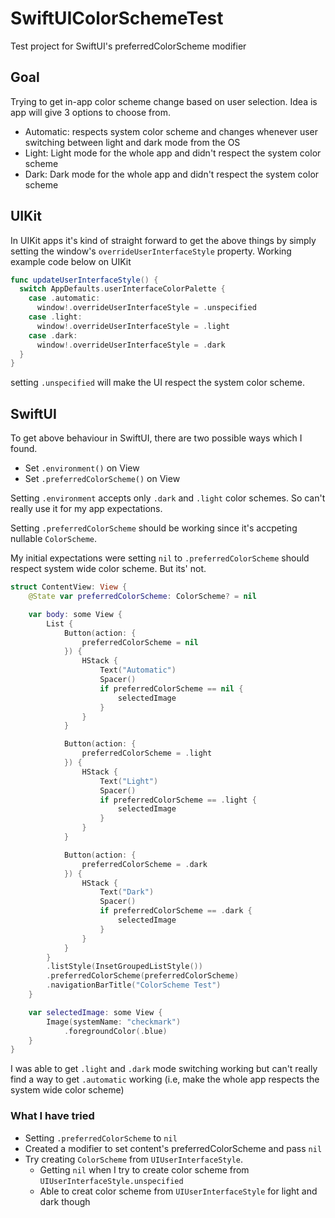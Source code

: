 # SwiftUIColorSchemeTest

Test project for SwiftUI's preferredColorScheme modifier

## Goal

Trying to get in-app color scheme change based on user selection. Idea is app will give 3 options to choose from.

- Automatic: respects system color scheme and changes whenever user switching between light and dark mode from the OS
- Light: Light mode for the whole app and didn't respect the system color scheme
- Dark: Dark mode for the whole app and didn't respect the system color scheme

## UIKit

In UIKit apps it's kind of straight forward to get the above things by simply setting the window's `overrideUserInterfaceStyle` property. Working example code below on UIKit

```swift
func updateUserInterfaceStyle() {
  switch AppDefaults.userInterfaceColorPalette {
    case .automatic:
      window!.overrideUserInterfaceStyle = .unspecified
    case .light:
      window!.overrideUserInterfaceStyle = .light
    case .dark:
      window!.overrideUserInterfaceStyle = .dark
  }
}
```

setting `.unspecified` will make the UI respect the system color scheme.

## SwiftUI

To get above behaviour in SwiftUI, there are two possible ways which I found.

- Set `.environment()` on View
- Set `.preferredColorScheme()` on View

Setting `.environment` accepts only `.dark` and `.light` color schemes. So can't really use it for my app expectations.

Setting `.preferredColorScheme` should be working since it's accpeting nullable `ColorScheme`.

My initial expectations were setting `nil` to `.preferredColorScheme` should respect system wide color scheme. But its' not.

```swift
struct ContentView: View {
    @State var preferredColorScheme: ColorScheme? = nil

    var body: some View {
        List {
            Button(action: {
                preferredColorScheme = nil
            }) {
                HStack {
                    Text("Automatic")
                    Spacer()
                    if preferredColorScheme == nil {
                        selectedImage
                    }
                }
            }

            Button(action: {
                preferredColorScheme = .light
            }) {
                HStack {
                    Text("Light")
                    Spacer()
                    if preferredColorScheme == .light {
                        selectedImage
                    }
                }
            }

            Button(action: {
                preferredColorScheme = .dark
            }) {
                HStack {
                    Text("Dark")
                    Spacer()
                    if preferredColorScheme == .dark {
                        selectedImage
                    }
                }
            }
        }
        .listStyle(InsetGroupedListStyle())
        .preferredColorScheme(preferredColorScheme)
        .navigationBarTitle("ColorScheme Test")
    }

    var selectedImage: some View {
        Image(systemName: "checkmark")
            .foregroundColor(.blue)
    }
}
```

I was able to get `.light` and `.dark` mode switching working but can't really find a way to get `.automatic` working (i.e, make the whole app respects the system wide color scheme)

### What I have tried

- Setting `.preferredColorScheme` to `nil`
- Created a modifier to set content's preferredColorScheme and pass `nil`
- Try creating `ColorScheme` from `UIUserInterfaceStyle`.
  - Getting `nil` when I try to create color scheme from `UIUserInterfaceStyle.unspecified`
  - Able to creat color scheme from `UIUserInterfaceStyle` for light and dark though
